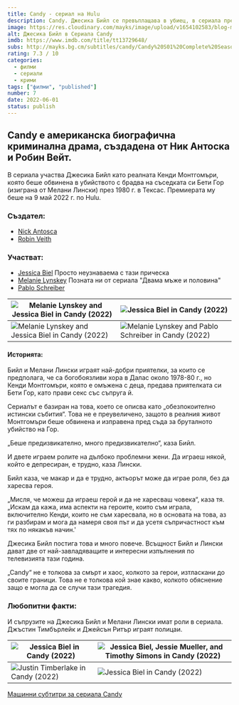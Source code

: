 ```yaml
---
title: Candy - сериал на Hulu
description: Candy. Джесика Бийл се превъплащава в убиец, в сериала пресъздаващ истинската история за Канди Монтгомъри и нейната жертва Бети Гор.
image: https://res.cloudinary.com/mayks/image/upload/v1654102583/blog-mayks/movies/candy/candy_1_s4ukoz.jpg
alt: Джесика Бийл в Сериала Candy
imdb: https://www.imdb.com/title/tt13729648/
subs: http://mayks.bg.cm/subtitles/candy/Candy%20S01%20Complete%20Season%201%201080p%20WEBRip%20AAC5.1%20x264-HODL.zip
rating: 7.3 / 10
categories:
  - филми
  - сериали
  - крими
tags: ["филми", "published"]
number: 7
date: 2022-06-01
status: publish
---
```


## Candy е американска биографична криминална драма, създаденa от Ник Антоска и Робин Вейт.

<div class="video">
  <video-player src="https://www.youtube.com/embed/LTbM06Ds42s" />
</div>

В сериала участва Джесика Бийл като реалната Кенди Монтгомъри, която беше обвинена в убийството с брадва на съседката си Бети Гор (изиграна от Мелани Лински) през 1980 г. в Тексас. Премиерата му беше на 9 май 2022 г. по Hulu.

### Създател:

-   [Nick Antosca](https://www.imdb.com/name/nm4528537/?ref_=tt_ov_wr)
-   [Robin Veith](https://www.imdb.com/name/nm2813715/?ref_=tt_ov_wr)

### Участват:

-   [Jessica Biel](https://www.imdb.com/name/nm0004754/?ref_=tt_ov_st)
    Просто неузнаваема с тази прическа
-   [Melanie Lynskey](https://www.imdb.com/name/nm0001491/?ref_=tt_ov_st)
    Позната ни от сериала "Двама мъже и половина"
-   [Pablo Schreiber](https://www.imdb.com/name/nm1032567/?ref_=tt_ov_st)


| ![Melanie Lynskey and Jessica Biel in Candy (2022)](https://res.cloudinary.com/mayks/image/upload/c_scale,w_330/v1654098766/blog-mayks/movies/candy/candy_7_rrl6rt.jpg) | ![Jessica Biel in Candy (2022)](https://res.cloudinary.com/mayks/image/upload/c_scale,w_330/v1654098766/blog-mayks/movies/candy/candy_9_iahasj.jpg) |
|--|--|
|![Melanie Lynskey and Jessica Biel in Candy (2022)](https://res.cloudinary.com/mayks/image/upload/c_scale,w_330/v1654098765/blog-mayks/movies/candy/candy_4_f3jpxr.jpg)  | ![Melanie Lynskey and Pablo Schreiber in Candy (2022)](https://res.cloudinary.com/mayks/image/upload/c_scale,w_330/v1654098766/blog-mayks/movies/candy/candy_6_bsuekd.jpg) |

#### Историята:

Бийл и Мелани Лински играят най-добри приятелки, за които се предполага, че са богобоязливи хора в Далас около 1978-80 г., но Кенди Монтгомъри, която е омъжена с деца, предава приятелката си Бети Гор, като прави секс със съпруга й.

Сериалът е базиран на това, което се описва като „обезпокоително истински събития“. Това не е преувеличено, защото в реалния живот Монтгомъри беше обвинена и изправена пред съда за бруталното убийство на Гор.

„Беше предизвикателно, много предизвикателно“, каза Бийл.

И двете играем ролите на дълбоко проблемни жени. Да играеш някой, който е депресиран, е трудно, каза Лински.

Бийл каза, че макар и да е трудно, актьорът може да играе роля, без да харесва героя.

„Мисля, че можеш да играеш герой и да не харесваш човека“, каза тя. „Искам да кажа, има аспекти на героите, които съм играла, включително Кенди, които не съм харесвала, но в основата на това, аз ги разбирам и мога да намеря своя път и да усетя съпричастност към тях по някакъв начин.'

Джесика Бийл постига това и много повече. Всъщност Бийл и Лински дават две от най-завладяващите и интересни изпълнения по телевизията тази година.

„Candy“ не е толкова за смърт и хаос, колкото за герои, изтласкани до своите граници. Това не е толкова кой знае какво, колкото обяснение защо е могла да се случи тази трагедия.

### Любопитни факти:

И съпрузите на Джесика Бийл и Мелани Лински имат роли в сериала. Джъстин Тимбърлейк и Джейсън Ритър играят полицаи.

| ![Jessica Biel in Candy (2022)](https://res.cloudinary.com/mayks/image/upload/c_scale,w_330/v1654098758/blog-mayks/movies/candy/candy_2_nfbj9v.jpg) | ![Jessica Biel, Jessie Mueller, and Timothy Simons in Candy (2022)](https://res.cloudinary.com/mayks/image/upload/c_scale,w_330/v1654098758/blog-mayks/movies/candy/candy_8_i71zjt.jpg) |
|--|--|
|![Justin Timberlake in Candy (2022)](https://res.cloudinary.com/mayks/image/upload/c_scale,w_330/v1654098757/blog-mayks/movies/candy/candy_5_d4duts.jpg)  | ![Jessica Biel in Candy (2022)](https://res.cloudinary.com/mayks/image/upload/c_scale,w_330/v1654098740/blog-mayks/movies/candy/candy_3_i9oued.jpg) |

[Машинни субтитри за сериала Candy](http://mayks.bg.cm/subtitles/candy/Candy%20S01%20Complete%20Season%201%201080p%20WEBRip%20AAC5.1%20x264-HODL.zip)
